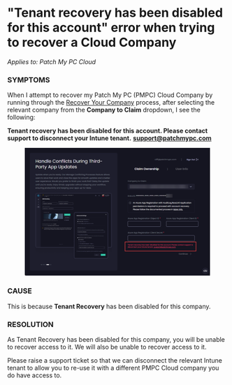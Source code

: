 # "Tenant recovery has been disabled for this account" error when trying to recover a Cloud Company

_Applies to: Patch My PC Cloud_

### SYMPTOMS

When I attempt to recover my Patch My PC (PMPC) Cloud Company by running through the [Recover Your Company](../../cloud-administration/manage-your-cloud-company/recover-your-cloud-company.md) process, after selecting the relevant company from the **Company to Claim** dropdown, I see the following:

**Tenant recovery has been disabled for this account. Please contact support to disconnect your Intune tenant.** [**support@patchmypc.com**](mailto:support@patchmypc.com)

<figure><img src="/_images/gitbook/image%20%282219%29.png" alt="Tenant recovery has been disabled for this account. Please contact support to disconnect your Intune tenant. support@patchmypc.com"><figcaption></figcaption></figure>

### CAUSE

This is because **Tenant Recovery** has been disabled for this company.

### RESOLUTION

As Tenant Recovery has been disabled for this company, you will be unable to recover access to it. We will also be unable to recover access to it.

Please raise a support ticket so that we can disconnect the relevant Intune tenant to allow you to re-use it with a different PMPC Cloud company you do have access to.

